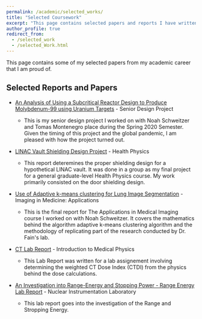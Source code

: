 ```yaml
---
permalink: /academic/selected_works/
title: "Selected Coursework"
excerpt: "This page contains selected papers and reports I have written for my various courses."
author_profile: true
redirect_from: 
  - /selected_work
  - /selected_Work.html
---
```


This page contains some of my selected papers from my academic career that I am proud of.

## Selected Reports and Papers

+ [An Analysis of Using a Subcritical Reactor Design to Produce Molybdenum-99 using Uranium Targets](/files/Senior_Design_NTP___Final_Draft___Updated.pdf) - Senior Design Project
  - This is my senior design project I worked on with Noah Schweitzer and Tomas Montenegro place during the Spring 2020 Semester. Given the timing of this project and the global pandemic, I am pleased with how the project turned out. 
  
+ [LINAC Vault Shielding Design Project](/files/569_Final_Report__WEBSITE_.pdf) - Health Physics
  - This report deteremines the proper shielding design for a hypothetical LINAC vault. It was done in a group as my final project for a general graduate-level Health Physics course. My work primarily consisted on the door shielding design. 
  
+ [Use of Adaptive k-means clustering for Lung Image Segmentation](/files/Hotvedt_MP574_Final_Report.pdf) - Imaging in Medicine: Applications
  - This is the final report for The Applications in Medical Imaging course I worked on with Noah Schweitzer. It covers the mathematics behind the algorithm adaptive k-means clustering algorithm and the methodology of replicating part of the research conducted by Dr. Fain's lab.
  
+ [CT Lab Report](/files/501_CT_Lab.pdf) - Introduction to Medical Physics
  - This Lab Report was written for a lab assignement involving determining the weighted CT Dose Index (CTDI) from the physics behind the dose calculations.

+ [An Investigation into Range-Energy and Stopping Power - Range Energy Lab Report](/files/427_Report.pdf) - Nuclear Instrumentation Laboratory 
  - This lab report goes into the investigation of the Range and Stropping Energy.
